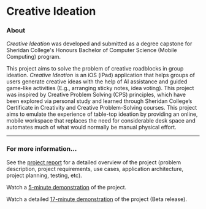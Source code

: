 # Creative Ideation

### About
*Creative Ideation* was developed and submitted as a degree capstone for Sheridan College's Honours Bachelor of Computer Science (Mobile Computing) program. 

This project aims to solve the problem of creative roadblocks in group ideation. *Creative Ideation* is an iOS (iPad) application that helps groups of users generate creative ideas with the help of AI assistance and guided game-like activities (E.g., arranging sticky notes, idea voting). This project was inspired by Creative Problem Solving (CPS) principles, which have been explored via personal study and learned through Sheridan College’s Certificate in Creativity and Creative Problem-Solving courses. This project aims to emulate the experience of table-top ideation by providing an online, mobile workspace that replaces the need for considerable desk space and automates much of what would normally be manual physical effort.

------------

### For more information...
See the [project report](https://drive.google.com/file/d/1CtwfvwRHR65rTeVpXMAnAven4_VKors6/view?usp=sharing) for a detailed overview of the project (problem description, project requirements, use cases, application architecture, project planning, testing, etc).

Watch a [5-minute demonstration](https://drive.google.com/file/d/1gtGx-YTCSgUJDzEn0330Z3bSJoN8kG5_/view?usp=sharing) of the project.

Watch a detailed [17-minute demonstration](https://drive.google.com/file/d/1Xaa1iVyaH9H22fH5IWT2fFLiLqcd2A7T/view?usp=sharing) of the project (Beta release).
